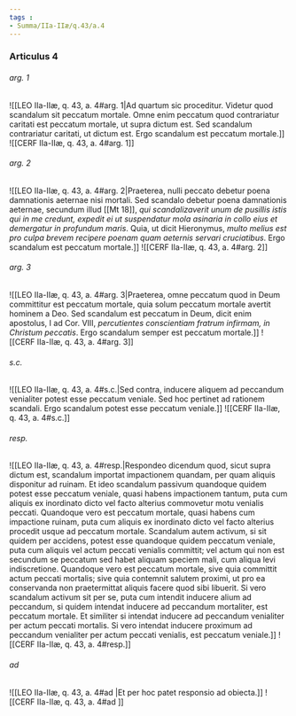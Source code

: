 ```yaml
---
tags : 
- Summa/IIa-IIæ/q.43/a.4
---
```


### Articulus 4

###### arg. 1
![[LEO IIa-IIæ, q. 43, a. 4#arg. 1|Ad quartum sic proceditur. Videtur quod scandalum sit peccatum mortale. Omne enim peccatum quod contrariatur caritati est peccatum mortale, ut supra dictum est. Sed scandalum contrariatur caritati, ut dictum est. Ergo scandalum est peccatum mortale.]]
![[CERF IIa-IIæ, q. 43, a. 4#arg. 1]]

###### arg. 2
![[LEO IIa-IIæ, q. 43, a. 4#arg. 2|Praeterea, nulli peccato debetur poena damnationis aeternae nisi mortali. Sed scandalo debetur poena damnationis aeternae, secundum illud [[Mt 18]], *qui scandalizaverit unum de pusillis istis qui in me credunt, expedit ei ut suspendatur mola asinaria in collo eius et demergatur in profundum maris*. Quia, ut dicit Hieronymus, *multo melius est pro culpa brevem recipere poenam quam aeternis servari cruciatibus*. Ergo scandalum est peccatum mortale.]]
![[CERF IIa-IIæ, q. 43, a. 4#arg. 2]]

###### arg. 3
![[LEO IIa-IIæ, q. 43, a. 4#arg. 3|Praeterea, omne peccatum quod in Deum committitur est peccatum mortale, quia solum peccatum mortale avertit hominem a Deo. Sed scandalum est peccatum in Deum, dicit enim apostolus, I ad Cor. VIII, *percutientes conscientiam fratrum infirmam, in Christum peccatis*. Ergo scandalum semper est peccatum mortale.]]
![[CERF IIa-IIæ, q. 43, a. 4#arg. 3]]

###### s.c.
![[LEO IIa-IIæ, q. 43, a. 4#s.c.|Sed contra, inducere aliquem ad peccandum venialiter potest esse peccatum veniale. Sed hoc pertinet ad rationem scandali. Ergo scandalum potest esse peccatum veniale.]]
![[CERF IIa-IIæ, q. 43, a. 4#s.c.]]

###### resp.
![[LEO IIa-IIæ, q. 43, a. 4#resp.|Respondeo dicendum quod, sicut supra dictum est, scandalum importat impactionem quandam, per quam aliquis disponitur ad ruinam. Et ideo scandalum passivum quandoque quidem potest esse peccatum veniale, quasi habens impactionem tantum, puta cum aliquis ex inordinato dicto vel facto alterius commovetur motu venialis peccati. Quandoque vero est peccatum mortale, quasi habens cum impactione ruinam, puta cum aliquis ex inordinato dicto vel facto alterius procedit usque ad peccatum mortale. Scandalum autem activum, si sit quidem per accidens, potest esse quandoque quidem peccatum veniale, puta cum aliquis vel actum peccati venialis committit; vel actum qui non est secundum se peccatum sed habet aliquam speciem mali, cum aliqua levi indiscretione. Quandoque vero est peccatum mortale, sive quia committit actum peccati mortalis; sive quia contemnit salutem proximi, ut pro ea conservanda non praetermittat aliquis facere quod sibi libuerit. Si vero scandalum activum sit per se, puta cum intendit inducere alium ad peccandum, si quidem intendat inducere ad peccandum mortaliter, est peccatum mortale. Et similiter si intendat inducere ad peccandum venialiter per actum peccati mortalis. Si vero intendat inducere proximum ad peccandum venialiter per actum peccati venialis, est peccatum veniale.]]
![[CERF IIa-IIæ, q. 43, a. 4#resp.]]

###### ad 
![[LEO IIa-IIæ, q. 43, a. 4#ad |Et per hoc patet responsio ad obiecta.]]
![[CERF IIa-IIæ, q. 43, a. 4#ad ]]


